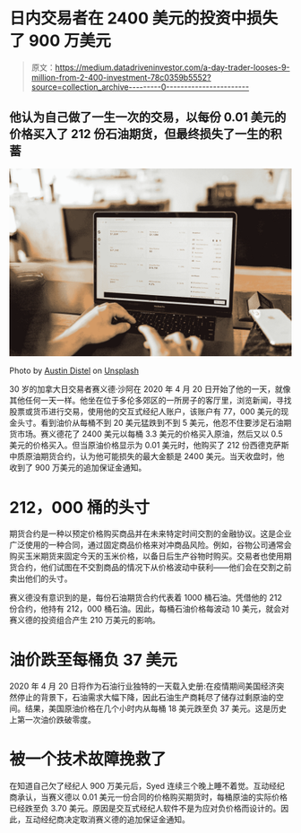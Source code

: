 # 日内交易者在 2400 美元的投资中损失了 900 万美元

> 原文：<https://medium.datadriveninvestor.com/a-day-trader-looses-9-million-from-2-400-investment-78c0359b5552?source=collection_archive---------0----------------------->

## 他认为自己做了一生一次的交易，以每份 0.01 美元的价格买入了 212 份石油期货，但最终损失了一生的积蓄

![](img/e049f9ba9490a2296a3462f0d26f1165.png)

Photo by [Austin Distel](https://unsplash.com/@austindistel?utm_source=medium&utm_medium=referral) on [Unsplash](https://unsplash.com?utm_source=medium&utm_medium=referral)

30 岁的加拿大日交易者赛义德·沙阿在 2020 年 4 月 20 日开始了他的一天，就像其他任何一天一样。他坐在位于多伦多郊区的一所房子的客厅里，浏览新闻，寻找股票或货币进行交易，使用他的交互式经纪人账户，该账户有 77，000 美元的现金头寸。看到油价从每桶不到 20 美元猛跌到不到 5 美元，他忍不住要涉足石油期货市场。赛义德花了 2400 美元以每桶 3.3 美元的价格买入原油，然后又以 0.5 美元的价格买入。但当原油价格显示为 0.01 美元时，他购买了 212 份西德克萨斯中质原油期货合约，认为他可能损失的最大金额是 2400 美元。当天收盘时，他收到了 900 万美元的追加保证金通知。

# 212，000 桶的头寸

期货合约是一种以预定价格购买商品并在未来特定时间交割的金融协议。这是企业广泛使用的一种合同，通过固定商品价格来对冲商品风险。例如，谷物公司通常会购买玉米期货来固定今天的玉米价格，以备日后生产谷物时购买。交易者也使用期货合约，他们试图在不交割商品的情况下从价格波动中获利——他们会在交割之前卖出他们的头寸。

赛义德没有意识到的是，每份石油期货合约代表着 1000 桶石油。凭借他的 212 份合约，他持有 212，000 桶石油。因此，每桶石油价格每波动 10 美元，就会对赛义德的投资组合产生 210 万美元的影响。

# 油价跌至每桶负 37 美元

2020 年 4 月 20 日将作为石油行业独特的一天载入史册:在疫情期间美国经济突然停止的背景下，石油需求大幅下降，因此石油生产商耗尽了储存过剩原油的空间。结果，美国原油价格在几个小时内从每桶 18 美元跌至负 37 美元。这是历史上第一次油价跌破零度。

# 被一个技术故障挽救了

在知道自己欠了经纪人 900 万美元后，Syed 连续三个晚上睡不着觉。互动经纪商承认，当赛义德以 0.01 美元一份合同的价格购买期货时，每桶原油的实际价格已经跌至负 3.70 美元。原因是交互式经纪人软件不是为应对负价格而设计的。因此，互动经纪商决定取消赛义德的追加保证金通知。